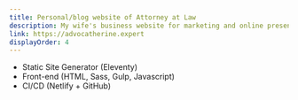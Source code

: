 ```yaml
---
title: Personal/blog website of Attorney at Law
description: My wife's business website for marketing and online presence
link: https://advocatherine.expert
displayOrder: 4
---
```


- Static Site Generator (Eleventy)
- Front-end (HTML, Sass, Gulp, Javascript)
- CI/CD (Netlify + GitHub)